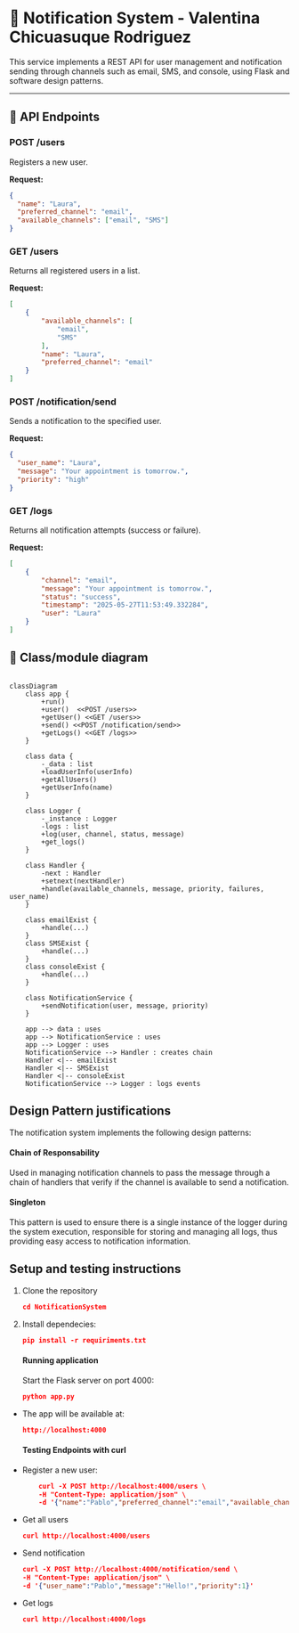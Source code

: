# 📨 Notification System - Valentina Chicuasuque Rodriguez

This service implements a  REST API for user management and notification sending through channels such as email, SMS, and console, using Flask and software design patterns.

---


## 🔌 API Endpoints


### POST /users
Registers a new user.

**Request:**
```json
{
  "name": "Laura",
  "preferred_channel": "email",
  "available_channels": ["email", "SMS"]
}
``` 


### GET /users
Returns all registered users in a list.

**Request:**
```json
[
	{
		"available_channels": [
			"email",
			"SMS"
		],
		"name": "Laura",
		"preferred_channel": "email"
	}
]
``` 
### POST /notification/send
Sends a notification to the specified user.

**Request:**
```json
{
  "user_name": "Laura",
  "message": "Your appointment is tomorrow.",
  "priority": "high"
}
``` 

### GET /logs
Returns all notification attempts (success or failure).

**Request:**
```json
[
	{
		"channel": "email",
		"message": "Your appointment is tomorrow.",
		"status": "success",
		"timestamp": "2025-05-27T11:53:49.332284",
		"user": "Laura"
	}
]
```

## 🔧 Class/module diagram

```mermaid

classDiagram
    class app {
        +run()
        +user()  <<POST /users>>
        +getUser() <<GET /users>>
        +send() <<POST /notification/send>>
        +getLogs() <<GET /logs>>
    }

    class data {
        -_data : list
        +loadUserInfo(userInfo)
        +getAllUsers() 
        +getUserInfo(name)
    }

    class Logger {
        -_instance : Logger
        -logs : list
        +log(user, channel, status, message)
        +get_logs()
    }

    class Handler {
        -next : Handler
        +setnext(nextHandler)
        +handle(available_channels, message, priority, failures, user_name)
    }

    class emailExist {
        +handle(...)
    }
    class SMSExist {
        +handle(...)
    }
    class consoleExist {
        +handle(...)
    }

    class NotificationService {
        +sendNotification(user, message, priority)
    }

    app --> data : uses
    app --> NotificationService : uses
    app --> Logger : uses
    NotificationService --> Handler : creates chain
    Handler <|-- emailExist
    Handler <|-- SMSExist
    Handler <|-- consoleExist
    NotificationService --> Logger : logs events
```

## Design Pattern justifications
The notification system implements the following design patterns:

#### Chain of Responsability
Used in managing notification channels to pass the message through a chain of handlers that verify if the channel is available to send a notification.

#### Singleton
This pattern is used to ensure there is a single instance of the logger during the system execution, responsible for storing and managing all logs, thus providing easy access to notification information.

## Setup and testing instructions

1. Clone the repository
	```json
	cd NotificationSystem
	```

2. Install dependecies:
	```json
	pip install -r requiriments.txt
	```
	#### Running application
 	Start the Flask server on port 4000:
	```json
	python app.py
	```

- The app will be available at:
	```json
	http://localhost:4000
	```

	#### Testing Endpoints with curl
- Register a new user:
	```json
		curl -X POST http://localhost:4000/users \
		-H "Content-Type: application/json" \
		-d '{"name":"Pablo","preferred_channel":"email","available_channels":["email","SMS"]}

	```
- Get all users
	```json
	curl http://localhost:4000/users
	```

- Send notification
	```json
	curl -X POST http://localhost:4000/notification/send \
	-H "Content-Type: application/json" \
	-d '{"user_name":"Pablo","message":"Hello!","priority":1}'
	```

- Get logs
	```json
	curl http://localhost:4000/logs
	```






